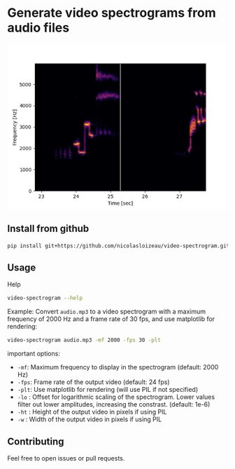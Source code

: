 


# Generate video spectrograms from audio files



[![](src/frame.png)](https://www.youtube.com/watch?v=HNq3KbRVVZ0)

## Install from github


```bash
pip install git+https://github.com/nicolasloizeau/video-spectrogram.git#egg=video-spectrogram
```

## Usage

Help
```bash
video-spectrogram --help
```

Example: Convert `audio.mp3` to a video spectrogram with a maximum frequency of 2000 Hz and a frame rate of 30 fps, and use matplotlib for rendering:
```bash
video-spectrogram audio.mp3 -mf 2000 -fps 30 -plt
```

important options:
- `-mf`: Maximum frequency to display in the spectrogram (default: 2000 Hz)
- `-fps`: Frame rate of the output video (default: 24 fps)
- `-plt`: Use matplotlib for rendering (will use PIL if not specified)
- `-lo` : Offset for logarithmic scaling of the spectrogram. Lower values filter out lower amplitudes, increasing the constrast. (default: 1e-6)
- `-ht` : Height of the output video in pixels if using PIL
- `-w`  : Width of the output video in pixels if using PIL



## Contributing
Feel free to open issues or pull requests.
